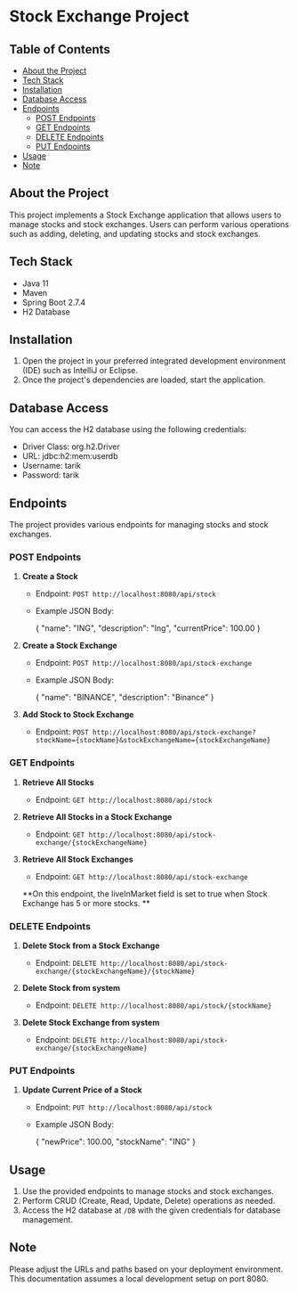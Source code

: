 # Stock Exchange Project

## Table of Contents

- [About the Project](#about-the-project)
- [Tech Stack](#tech-stack)
- [Installation](#installation)
- [Database Access](#database-access)
- [Endpoints](#endpoints)
  - [POST Endpoints](#post-endpoints)
  - [GET Endpoints](#get-endpoints)
  - [DELETE Endpoints](#delete-endpoints)
  - [PUT Endpoints](#put-endpoints)
- [Usage](#usage)
- [Note](#note)

## About the Project

This project implements a Stock Exchange application that allows users to manage stocks and stock exchanges. Users can perform various operations such as adding, deleting, and updating stocks and stock exchanges.

## Tech Stack

- Java 11
- Maven
- Spring Boot 2.7.4
- H2 Database

## Installation

1. Open the project in your preferred integrated development environment (IDE) such as IntelliJ or Eclipse.
2. Once the project's dependencies are loaded, start the application.

## Database Access

You can access the H2 database using the following credentials:

- Driver Class: org.h2.Driver
- URL: jdbc:h2:mem:userdb
- Username: tarik
- Password: tarik

## Endpoints

The project provides various endpoints for managing stocks and stock exchanges.

### POST Endpoints

1. **Create a Stock**

   - Endpoint: `POST http://localhost:8080/api/stock`
   - Example JSON Body:
     
     {
         "name": "ING",
         "description": "Ing",
         "currentPrice": 100.00
     }
     

2. **Create a Stock Exchange**

   - Endpoint: `POST http://localhost:8080/api/stock-exchange`
   - Example JSON Body:
     
     {
         "name": "BINANCE",
         "description": "Binance"
     }
    

3. **Add Stock to Stock Exchange**

   - Endpoint: `POST http://localhost:8080/api/stock-exchange?stockName={stockName}&stockExchangeName={stockExchangeName}`

### GET Endpoints

1. **Retrieve All Stocks**

   - Endpoint: `GET http://localhost:8080/api/stock`

2. **Retrieve All Stocks in a Stock Exchange**

   - Endpoint: `GET http://localhost:8080/api/stock-exchange/{stockExchangeName}`

3. **Retrieve All Stock Exchanges**

   - Endpoint: `GET http://localhost:8080/api/stock-exchange`
   
	**On this endpoint, the liveInMarket field is set to true when Stock Exchange has 5 or more stocks. **

### DELETE Endpoints

1. **Delete Stock from a Stock Exchange**

   - Endpoint: `DELETE http://localhost:8080/api/stock-exchange/{stockExchangeName}/{stockName}`

2. **Delete Stock from system**

   - Endpoint: `DELETE http://localhost:8080/api/stock/{stockName}`

3. **Delete Stock Exchange from system**

   - Endpoint: `DELETE http://localhost:8080/api/stock-exchange/{stockExchangeName}`

### PUT Endpoints

1. **Update Current Price of a Stock**

   - Endpoint: `PUT http://localhost:8080/api/stock`
   - Example JSON Body:
     
     {
         "newPrice": 100.00,
         "stockName": "ING"
     }
    

## Usage

1. Use the provided endpoints to manage stocks and stock exchanges.
2. Perform CRUD (Create, Read, Update, Delete) operations as needed.
3. Access the H2 database at `/DB` with the given credentials for database management.

## Note

Please adjust the URLs and paths based on your deployment environment. This documentation assumes a local development setup on port 8080.
